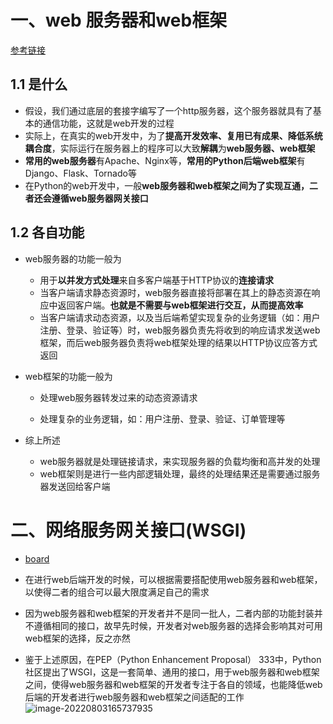 # 一、web 服务器和web框架

[参考链接](https://blog.csdn.net/weixin_37780776/article/details/106041458?ops_request_misc=&request_id=&biz_id=102&utm_term=web%20server%20%E5%92%8C%20web%20%E6%A1%86%E6%9E%B6%E7%9A%84%E5%85%B3%E7%B3%BB&utm_medium=distribute.pc_search_result.none-task-blog-2~all~sobaiduweb~default-0-106041458.142^v39^pc_rank_34_2&spm=1018.2226.3001.4187)

## 1.1 是什么

- 假设，我们通过底层的套接字编写了一个http服务器，这个服务器就具有了基本的通信功能，这就是web开发的过程
- 实际上，在真实的web开发中，为了**提高开发效率、复用已有成果、降低系统耦合度**，实际运行在服务器上的程序可以大致**解耦**为**web服务器、web框架**
- **常用的web服务器**有Apache、Nginx等，**常用的Python后端web框架**有Django、Flask、Tornado等
- 在Python的web开发中，一般**web服务器和web框架之间为了实现互通，二者还会遵循web服务器网关接口**

## 1.2 各自功能

- web服务器的功能一般为

  - 用于**以并发方式处理**来自多客户端基于HTTP协议的**连接请求**
  - 当客户端请求静态资源时，web服务器直接将部署在其上的静态资源在响应中返回客户端。**也就是不需要与web框架进行交互，从而提高效率**
  - 当客户端请求动态资源，以及当后端希望实现复杂的业务逻辑（如：用户注册、登录、验证等）时，web服务器负责先将收到的响应请求发送web框架，而后web服务器负责将web框架处理的结果以HTTP协议应答方式返回

- web框架的功能一般为

  - 处理web服务器转发过来的动态资源请求

  - 处理复杂的业务逻辑，如：用户注册、登录、验证、订单管理等

- 综上所述

  - web服务器就是处理链接请求，来实现服务器的负载均衡和高并发的处理
  - web框架则是进行一些内部逻辑处理，最终的处理结果还是需要通过服务器发送回给客户端

# 二、网络服务网关接口(WSGI)

- [board](https://boardmix.cn/app/editor/6GzdgQW3KurrIEiwwKob2A)

- 在进行web后端开发的时候，可以根据需要搭配使用web服务器和web框架，以使得二者的组合可以最大限度满足自己的需求
- 因为web服务器和web框架的开发者并不是同一批人，二者内部的功能封装并不遵循相同的接口，故早先时候，开发者对web服务器的选择会影响其对可用web框架的选择，反之亦然
- 鉴于上述原因，在PEP（Python Enhancement Proposal） 333中，Python社区提出了WSGI，这是一套简单、通用的接口，用于web服务器和web框架之间，使得web服务器和web框架的开发者专注于各自的领域，也能降低web后端的开发者进行web服务器和web框架之间适配的工作![image-20220803165737935](https://yrecord.oss-cn-hangzhou.aliyuncs.com/picture/202208031657034.png)
  
